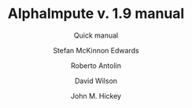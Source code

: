 ---
title: AlphaImpute v. 1.9 manual
subtitle: Quick manual
author: 
  - Stefan McKinnon Edwards
  - Roberto Antolin
  - David Wilson
  - John M. Hickey

---